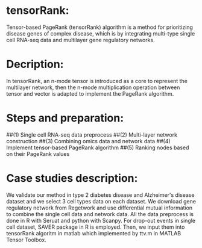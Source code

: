 # tensorRank:
Tensor-based PageRank (tensorRank) algorithm is a method for prioritizing disease genes of complex disease, which is by integrating multi-type single cell RNA-seq data and multilayer gene regulatory networks.
# Decription:
In tensorRank, an n-mode tensor is introduced as a core to represent the multilayer network, then the n-mode multiplication operation between tensor and vector is adapted to implement the PageRank algorithm.
# Steps and preparation:
##(1) Single cell RNA-seq data preprocess
##(2) Multi-layer network construction
##(3) Combining omics data and network data
##(4) Implement tensor-based PageRank algorithm
##(5) Ranking nodes based on their PageRank values
# Case studies description:
We validate our method in type 2 diabetes disease and Alzheimer's disease dataset and we select 3 cell types data on each dataset. We download gene regulatory network from Regetwork and use differential mutual information to combine the single cell data and network data. All the data preprocess is done in R with Seruat and python with Scanpy. For drop-out events in single cell dataset, SAVER package in R is employed. Then, we input them into tensorRank algoritm in matlab which implemented by ttv.m in MATLAB Tensor Toolbox.
